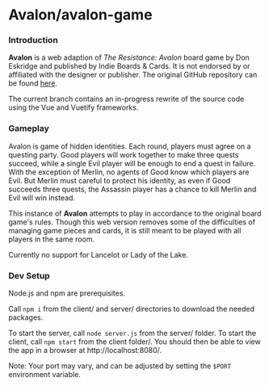 # Avalon/avalon-game

### Introduction

**Avalon** is a web adaption of *The Resistance: Avalon* board game by Don Eskridge and published by Indie Boards & Cards.  It is not endorsed by or affiliated with the designer or publisher.  The original GitHub repository can be found [here](https://github.com/tnishida95/avalon-game).

The current branch contains an in-progress rewrite of the source code using the Vue and Vuetify frameworks.

### Gameplay

Avalon is game of hidden identities.  Each round, players must agree on a questing party.  Good players will work together to make three quests succeed, while a single Evil player will be enough to end a quest in failure.  With the exception of Merlin, no agents of Good know which players are Evil.  But Merlin must careful to protect his identity, as even if Good succeeds three quests, the Assassin player has a chance to kill Merlin and Evil will win instead.

This instance of **Avalon** attempts to play in accordance to the original board game's rules.  Though this web version removes some of the difficulties of managing game pieces and cards, it is still meant to be played with all players in the same room.

Currently no support for Lancelot or Lady of the Lake.

### Dev Setup

Node.js and npm are prerequisites.

Call `npm i` from the client/ and server/ directories to download the needed packages.

To start the server, call `node server.js` from the server/ folder.  To start the client, call `npm start` from the client folder/.  You should then be able to view the app in a browser at http://localhost:8080/.

Note: Your port may vary, and can be adjusted by setting the `$PORT` environment variable.
